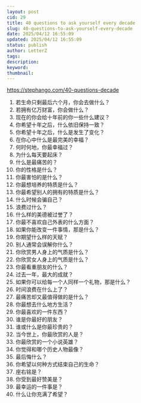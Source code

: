 ```yaml
---
layout: post
cid: 29
title: 40 questions to ask yourself every decade
slug: 40-questions-to-ask-yourself-every-decade
date: 2025/04/12 16:55:09
updated: 2025/04/12 16:55:09
status: publish
author: LetterZ
tags: 
description: 
keyword: 
thumbnail: 
---
```



https://stephango.com/40-questions-decade

1.  若生命只剩最后六个月，你会去做什么？
2.  若拥有亿万财富，你会做什么？
3.  现在的你会给十年前的你一些什么建议？
4.  你希望十年之后，什么依旧保持一致？
5.  你希望十年之后，什么是发生了变化？
6.  在你心中什么是最完美的幸福？
7.  何时何地，你最幸福过？
8.  为什么每天要起床？
9.  什么是最痛苦的？
10. 你的性格是什么？
11. 你最害怕的是什么？
12. 你最想培养的特质是什么？
13. 你最希望别人的拥有的特质是什么？
14. 什么时候会骗自己？
15. 浪费过什么？
16. 什么样的美德被过誉了？
17. 你最不喜欢自己外表的什么方面？
18. 如果你能改变一件事情，那是什么？
19. 你期望什么样的天赋？
20. 别人通常会误解你什么？
21. 你欣赏男人身上的气质是什么？
22. 你欣赏女人身上的气质是什么？
23. 你最看重朋友的什么？
24. 过去一年，最大的成就？
25. 如果你可以给每一个人同样一个礼物，那是什么？
26. 时间浪费在什么上了？
27. 最痛苦却又最值得做的是什么？
28. 你最想去什么地方生活？
29. 你最喜欢的一件东西？
30. 谁是你最好的朋友？
31. 谁或什么是你最珍贵的？
32. 当今世上，你最欣赏的人是？
33. 你最欣赏的一个小说英雄？
34. 你觉得和哪个历史人物最像？
35. 最后悔什么？
36. 你希望以何种方式结束自己的生命？
37. 座右铭是？
38. 你受到最好赞美是？
39. 最幸运的一件事是？
40. 什么让你充满了希望？